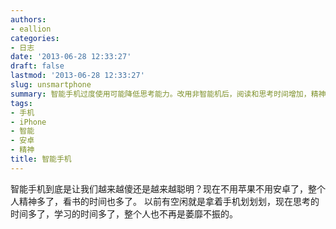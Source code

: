 ```yaml
---
authors:
- eallion
categories:
- 日志
date: '2013-06-28 12:33:27'
draft: false
lastmod: '2013-06-28 12:33:27'
slug: unsmartphone
summary: 智能手机过度使用可能降低思考能力。改用非智能机后，阅读和思考时间增加，精神状态明显改善，摆脱了以往沉迷手机的低效状态。
tags:
- 手机
- iPhone
- 智能
- 安卓
- 精神
title: 智能手机
---
```


智能手机到底是让我们越来越傻还是越来越聪明？现在不用苹果不用安卓了，整个人精神多了，看书的时间也多了。
以前有空闲就是拿着手机划划划，现在思考的时间多了，学习的时间多了，整个人也不再是萎靡不振的。